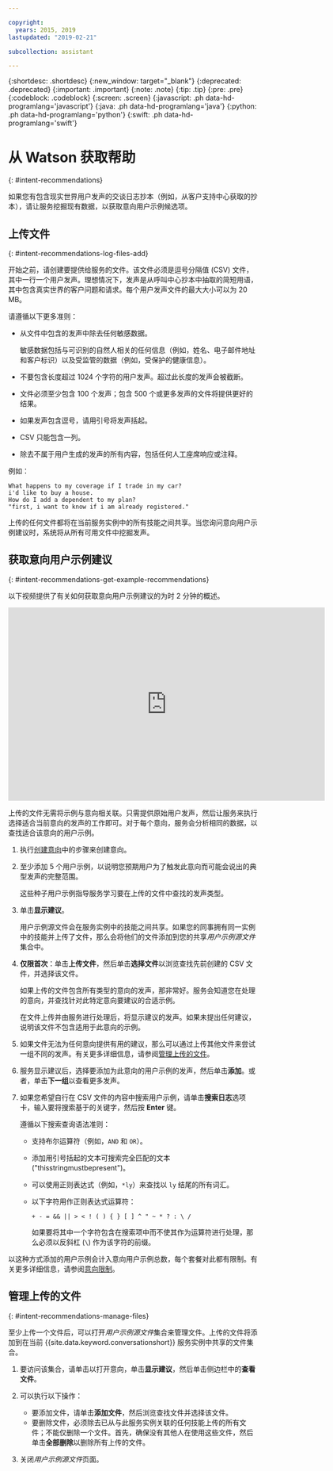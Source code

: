 ```yaml
---

copyright:
  years: 2015, 2019
lastupdated: "2019-02-21"

subcollection: assistant

---
```


{:shortdesc: .shortdesc}
{:new_window: target="_blank"}
{:deprecated: .deprecated}
{:important: .important}
{:note: .note}
{:tip: .tip}
{:pre: .pre}
{:codeblock: .codeblock}
{:screen: .screen}
{:javascript: .ph data-hd-programlang='javascript'}
{:java: .ph data-hd-programlang='java'}
{:python: .ph data-hd-programlang='python'}
{:swift: .ph data-hd-programlang='swift'}

# 从 Watson 获取帮助
{: #intent-recommendations}

如果您有包含现实世界用户发声的交谈日志抄本（例如，从客户支持中心获取的抄本），请让服务挖掘现有数据，以获取意向用户示例候选项。

## 上传文件
{: #intent-recommendations-log-files-add}

开始之前，请创建要提供给服务的文件。该文件必须是逗号分隔值 (CSV) 文件，其中一行一个用户发声。理想情况下，发声是从呼叫中心抄本中抽取的简短用语，其中包含真实世界的客户问题和请求。每个用户发声文件的最大大小可以为 20 MB。

请遵循以下更多准则：

  - 从文件中包含的发声中除去任何敏感数据。

    敏感数据包括与可识别的自然人相关的任何信息（例如，姓名、电子邮件地址和客户标识）以及受监管的数据（例如，受保护的健康信息）。
  - 不要包含长度超过 1024 个字符的用户发声。超过此长度的发声会被截断。
  - 文件必须至少包含 100 个发声；包含 500 个或更多发声的文件将提供更好的结果。
  - 如果发声包含逗号，请用引号将发声括起。
  - CSV 只能包含一列。
  - 除去不属于用户生成的发声的所有内容，包括任何人工座席响应或注释。

  例如：

  ```
  What happens to my coverage if I trade in my car?
  i'd like to buy a house.
  How do I add a dependent to my plan?
  "first, i want to know if i am already registered."
  ```

上传的任何文件都将在当前服务实例中的所有技能之间共享。当您询问意向用户示例建议时，系统将从所有可用文件中挖掘发声。

## 获取意向用户示例建议
{: #intent-recommendations-get-example-recommendations}

以下视频提供了有关如何获取意向用户示例建议的为时 2 分钟的概述。

<iframe class="embed-responsive-item" id="youtubeplayer" title="意向用户示例建议" type="text/html" width="640" height="390" src="https://www.youtube.com/embed/L3FI8KeZfsc?rel=0" frameborder="0" webkitallowfullscreen mozallowfullscreen allowfullscreen> </iframe>

上传的文件无需将示例与意向相关联。只需提供原始用户发声，然后让服务来执行选择适合当前意向的发声的工作即可。对于每个意向，服务会分析相同的数据，以查找适合该意向的用户示例。

1.  执行[创建意向](/docs/services/assistant?topic=assistant-intents#intents-creating-intents-task)中的步骤来创建意向。

1.  至少添加 5 个用户示例，以说明您预期用户为了触发此意向而可能会说出的典型发声的完整范围。

    这些种子用户示例指导服务学习要在上传的文件中查找的发声类型。

1.  单击**显示建议**。

    用户示例源文件会在服务实例中的技能之间共享。如果您的同事拥有同一实例中的技能并上传了文件，那么会将他们的文件添加到您的共享*用户示例源文件*集合中。

1.  **仅限首次**：单击**上传文件**，然后单击**选择文件**以浏览查找先前创建的 CSV 文件，并选择该文件。

    如果上传的文件包含所有类型的意向的发声，那非常好。服务会知道您在处理的意向，并查找针对此特定意向要建议的合适示例。

    在文件上传并由服务进行处理后，将显示建议的发声。如果未提出任何建议，说明该文件不包含适用于此意向的示例。

1.  如果文件无法为任何意向提供有用的建议，那么可以通过上传其他文件来尝试一组不同的发声。有关更多详细信息，请参阅[管理上传的文件](#intent-recommendations-manage-files)。

1.  服务显示建议后，选择要添加为此意向的用户示例的发声，然后单击**添加**。或者，单击**下一组**以查看更多发声。
1.  如果您希望自行在 CSV 文件的内容中搜索用户示例，请单击**搜索日志**选项卡，输入要将搜索基于的关键字，然后按 **Enter** 键。

    遵循以下搜索查询语法准则：

    - 支持布尔运算符（例如，`AND` 和 `OR`）。
    - 添加用引号括起的文本可搜索完全匹配的文本 ("thisstringmustbepresent")。
    - 可以使用正则表达式（例如，`*ly`）来查找以 `ly` 结尾的所有词汇。
    - 以下字符用作正则表达式运算符：

      `+ - = && || > < ! ( ) { } [ ] ^ " ~ * ? : \ /`

      如果要将其中一个字符包含在搜索项中而不使其作为运算符进行处理，那么必须以反斜杠 (`\`) 作为该字符的前缀。

以这种方式添加的用户示例会计入意向用户示例总数，每个套餐对此都有限制。有关更多详细信息，请参阅[意向限制](/docs/services/assistant?topic=assistant-intents#intents-limits)。

## 管理上传的文件
{: #intent-recommendations-manage-files}

至少上传一个文件后，可以打开*用户示例源文件*集合来管理文件。上传的文件将添加到在当前 {{site.data.keyword.conversationshort}} 服务实例中共享的文件集合。

1.  要访问该集合，请单击以打开意向，单击**显示建议**，然后单击侧边栏中的**查看文件**。

1.  可以执行以下操作：

    - 要添加文件，请单击**添加文件**，然后浏览查找文件并选择该文件。
    - 要删除文件，必须除去已从与此服务实例关联的任何技能上传的所有文件；不能仅删除一个文件。首先，确保没有其他人在使用这些文件，然后单击**全部删除**以删除所有上传的文件。

1.  关闭*用户示例源文件*页面。
